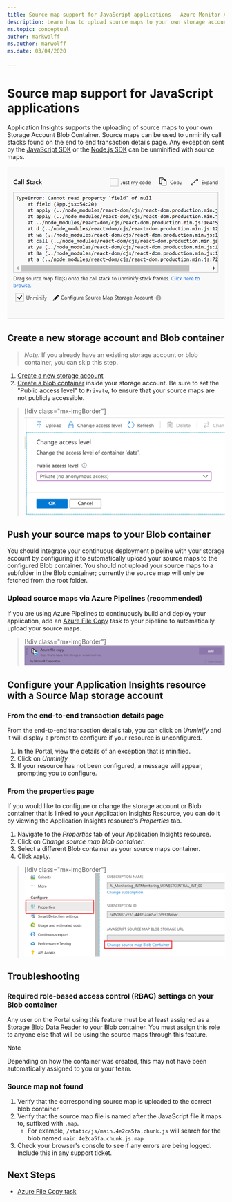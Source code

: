```yaml
---
title: Source map support for JavaScript applications - Azure Monitor Application Insights
description: Learn how to upload source maps to your own storage account Blob container using Application Insights.
ms.topic: conceptual
author: markwolff
ms.author: marwolff
ms.date: 03/04/2020

---
```


# Source map support for JavaScript applications

Application Insights supports the uploading of source maps to your own Storage Account Blob Container.
Source maps can be used to unminify call stacks found on the end to end transaction details page. Any exception sent by the [JavaScript SDK][ApplicationInsights-JS] or the [Node.js SDK][ApplicationInsights-Node.js] can be unminified with source maps.

![Unminify a Call Stack by linking with a Storage Account](./media/source-map-support/details_unminify.gif)

## Create a new storage account and Blob container

> *Note:* If you already have an existing storage account or blob container, you can skip this step.
1. [Create a new storage account][create storage account]
2. [Create a blob container][create blob container] inside your storage account. Be sure to set the "Public access level" to `Private`, to ensure that your source maps are not publicly accessible.

> [!div class="mx-imgBorder"]
>![Your container access level must be set to Private](./media/source-map-support/container_access_level.png)

## Push your source maps to your Blob container

You should integrate your continuous deployment pipeline with your storage account by configuring it to automatically upload your source maps to the configured Blob container. You should not upload your source maps to a subfolder in the Blob container; currently the source map will only be fetched from the root folder.

### Upload source maps via Azure Pipelines (recommended)

If you are using Azure Pipelines to continuously build and deploy your application, add an [Azure File Copy][azure file copy] task to your pipeline to automatically upload your source maps.

> [!div class="mx-imgBorder"]
> ![Add an Azure File Copy task to your Pipeline to upload your source maps to Azure Blob Storage](./media/source-map-support/azure_file_copy.png )

## Configure your Application Insights resource with a Source Map storage account

### From the end-to-end transaction details page

From the end-to-end transaction details tab, you can click on *Unminify* and it will display a prompt to configure if your resource is unconfigured.

1. In the Portal, view the details of an exception that is minified.
2. Click on *Unminify*
3. If your resource has not been configured, a message will appear, prompting you to configure.

### From the properties page

If you would like to configure or change the storage account or Blob container that is linked to your Application Insights Resource, you can do it by viewing the Application Insights resource's *Properties* tab.

1. Navigate to the *Properties* tab of your Application Insights resource.
2. Click on *Change source map blob container*.
3. Select a different Blob container as your source maps container.
4. Click `Apply`.

> [!div class="mx-imgBorder"]
> ![Reconfigure your selected Azure Blob Container by navigating to the Properties Blade](./media/source-map-support/reconfigure.png)

## Troubleshooting

### Required role-based access control (RBAC) settings on your Blob container

Any user on the Portal using this feature must be at least assigned as a [Storage Blob Data Reader][storage blob data reader] to your Blob container. You must assign this role to anyone else that will be using the source maps through this feature.

> [!NOTE]
> Depending on how the container was created, this may not have been automatically assigned to you or your team.

### Source map not found

1. Verify that the corresponding source map is uploaded to the correct blob container
2. Verify that the source map file is named after the JavaScript file it maps to, suffixed with `.map`.
    - For example, `/static/js/main.4e2ca5fa.chunk.js` will search for the blob named `main.4e2ca5fa.chunk.js.map`
3. Check your browser's console to see if any errors are being logged. Include this in any support ticket.

## Next Steps

* [Azure File Copy task](https://docs.microsoft.com/azure/devops/pipelines/tasks/deploy/azure-file-copy?view=azure-devops)


<!-- Remote URLs -->
[create storage account]: https://docs.microsoft.com/azure/storage/common/storage-account-create?toc=%2Fazure%2Fstorage%2Fblobs%2Ftoc.json&tabs=azure-portal
[create blob container]: https://docs.microsoft.com/azure/storage/blobs/storage-quickstart-blobs-portal
[storage blob data reader]: https://docs.microsoft.com/azure/role-based-access-control/built-in-roles#storage-blob-data-reader
[ApplicationInsights-JS]: "https://github.com/microsoft/applicationinsights-js"
[ApplicationInsights-Node.js]: "https://github.com/microsoft/applicationinsights-node.js"
[azure file copy]: "https://aka.ms/azurefilecopyreadme"